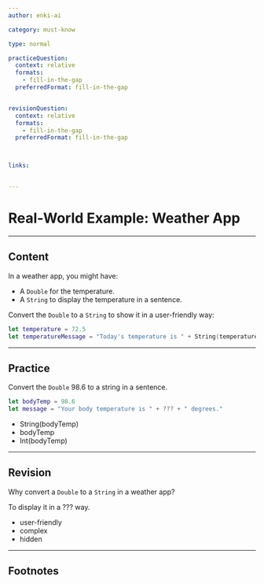 ```yaml
---
author: enki-ai

category: must-know

type: normal

practiceQuestion:
  context: relative
  formats:
    - fill-in-the-gap
  preferredFormat: fill-in-the-gap


revisionQuestion:
  context: relative
  formats:
    - fill-in-the-gap
  preferredFormat: fill-in-the-gap



links:


---
```


# Real-World Example: Weather App

---
## Content

In a weather app, you might have:

- A `Double` for the temperature.
- A `String` to display the temperature in a sentence.

Convert the `Double` to a `String` to show it in a user-friendly way:

```swift
let temperature = 72.5
let temperatureMessage = "Today's temperature is " + String(temperature) + " degrees."
```


---
## Practice

Convert the `Double` 98.6 to a string in a sentence.

```swift
let bodyTemp = 98.6
let message = "Your body temperature is " + ??? + " degrees."
```

- String(bodyTemp)
- bodyTemp
- Int(bodyTemp)


---
## Revision

Why convert a `Double` to a `String` in a weather app?

To display it in a ??? way.

- user-friendly
- complex
- hidden


---
## Footnotes



